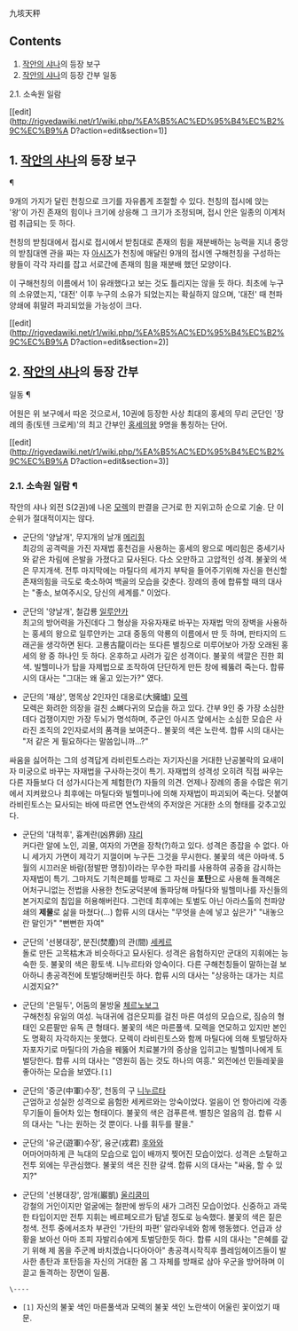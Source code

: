 九垓天秤

## Contents

    

1. [작안의 샤나](%EC%9E%91%EC%95%88%EC%9D%98%20%EC%83%A4%EB%82%98.md)의 등장 보구 
2. [작안의 샤나](%EC%9E%91%EC%95%88%EC%9D%98%20%EC%83%A4%EB%82%98.md)의 등장 간부 일동 
    

2.1. 소속원 일람

[[edit](http://rigvedawiki.net/r1/wiki.php/%EA%B5%AC%ED%95%B4%EC%B2%9C%EC%B9%A
D?action=edit&section=1)]

## 1. [작안의 샤나](%EC%9E%91%EC%95%88%EC%9D%98%20%EC%83%A4%EB%82%98.md)의 등장 보구
¶

9개의 가지가 달린 천칭으로 크기를 자유롭게 조절할 수 있다. 천칭의 접시에 앉는 '왕'이 가진 존재의 힘이나 크기에 상응해 그 크기가
조정되며, 접시 안은 일종의 이계처럼 취급되는 듯 하다.

  

천칭의 받침대에서 접시로 접시에서 받침대로 존재의 힘을 재분배하는 능력을 지녀 중앙의 받침대엔 관을 짜는 자
[아시즈](%EC%95%84%EC%8B%9C%EC%A6%88.md)가 천칭에 매달린 9개의 접시엔 구해천칭을 구성하는 왕들이 각각
자리를 잡고 서로간에 존재의 힘을 재분배 했던 모양이다.

  

이 구해천칭의 이름에서 1이 유래했다고 보는 것도 틀리지는 않을 듯 하다. 최초에 누구의 소유였는지, '대전' 이후 누구의 소유가 되었는지는
확실하지 않으며, '대전' 때 천파양쇄에 휘말려 파괴되었을 가능성이 크다.

  

[[edit](http://rigvedawiki.net/r1/wiki.php/%EA%B5%AC%ED%95%B4%EC%B2%9C%EC%B9%A
D?action=edit&section=2)]

## 2. [작안의 샤나](%EC%9E%91%EC%95%88%EC%9D%98%20%EC%83%A4%EB%82%98.md)의 등장 간부
일동 ¶

어원은 위 보구에서 따온 것으로서, 10권에 등장한 사상 최대의 홍세의 무리 군단인 '장례의 종(토텐 크로케)'의 최고 간부인 [홍세의왕](%ED%99%8D%EC%84%B8%EC%9D%98%20%EC%99%95.md) 9명을 통칭하는 단어.

  

[[edit](http://rigvedawiki.net/r1/wiki.php/%EA%B5%AC%ED%95%B4%EC%B2%9C%EC%B9%A
D?action=edit&section=3)]

### 2.1. 소속원 일람 ¶

작안의 샤나 외전 S(2권)에 나온 [모렉](%EB%AA%A8%EB%A0%89.md)의 판결을 근거로 한 지위고하 순으로 기술. 단 이
순위가 절대적이지는 않다.

  

  * 군단의 '양날개', 무지개의 날개 [메리힘](%EB%A9%94%EB%A6%AC%ED%9E%98.md)  
최강의 공격력을 가진 자재법 홍천검을 사용하는 홍세의 왕으로 메리힘은 중세기사와 같은 차림에 은발을 가졌다고 묘사된다. 다소 오만하고
고압적인 성격. 불꽃의 색은 무지개색. 전투 마지막에는 마틸다의 세가지 부탁을 들어주기위해 자신을 현신할 존재의힘을 극도로 축소하여 백골의
모습을 갖춘다. 장례의 종에 합류할 때의 대사는 "좋소, 보여주시오, 당신의 세계를." 이었다.  

  * 군단의 '양날개', 철갑룡 [일루얀카](%EC%9D%BC%EB%A3%A8%EC%96%80%EC%B9%B4.md)  
최고의 방어력을 가진데다 그 형상을 자유자재로 바꾸는 자재법 막의 장벽을 사용하는 홍세의 왕으로 일루얀카는 고대 중동의 악룡의 이름에서 딴
듯 하며, 판타지의 드래곤을 생각하면 된다. 고룡古龍이라는 또다른 별칭으로 미루어보아 가장 오래된 홍세의 왕 중 하나인 듯 하다. 온후하고
사려가 깊은 성격이다. 불꽃의 색깔은 진한 회색. 빌헬미나가 탑을 자제법으로 조작하여 단단하게 만든 창에 꿰뚫려 죽는다. 합류 시의 대사는
"그대는 왜 울고 있는가?" 였다.

  * 군단의 '재상', 명목상 2인자인 대옹로(大擁爐) [모렉](%EB%AA%A8%EB%A0%89.md)  
모렉은 화려한 의장을 걸친 소뼈다귀의 모습을 하고 있다. 간부 9인 중 가장 소심한데다 겁쟁이지만 가장 두뇌가 명석하며, 주군인 아시즈
앞에서는 소심한 모습은 사라진 조직의 2인자로서의 품격을 보여준다.. 불꽃의 색은 노란색. 합류 시의 대사는 "저 같은 게 필요하다는
말씀입니까...?"  
  
싸움을 싫어하는 그의 성격답게 라비린토스라는 자기자신을 거대한 난공불락의 요새이자 미궁으로 바꾸는 자재법을 구사하는것이 특기. 자재법의
성격성 오히려 직접 싸우는 다른 자들보다 더 성가시다는게 체험한(?) 자들의 의견. 언제나 장례의 종을 수많은 위기에서 지켜왔으나 최후에는
마틸다와 빌헬미나에 의해 자재법이 파괴되어 죽는다. 덧붙여 라비린토스는 묘사되는 바에 따르면 연노란색의 주저앉은 거대한 소의 형태를
갖추고있다.  

  * 군단의 '대척후', 흉계란(凶界卵) [쟈리](%EC%9F%88%EB%A6%AC.md)  
커다란 알에 노인, 괴물, 여자의 가면을 장착(?)하고 있다. 성격은 종잡을 수 없다. 아니 세가지 가면이 제각기 지껄이며 누구든 그것을
무시한다. 불꽃의 색은 아마색. 5월의 시끄러운 바람(정발판 명칭)이라는 무수한 파리를 사용하여 공중을 감시하는 자재법이 특기. 그마저도
기척은폐를 방패로 그 자신을 **포탄**으로 사용해 돌격해온 어처구니없는 전법을 사용한 천도궁덕분에 돌파당해 마틸다와 빌헬미나를 자신들의
본거지로의 침입을 허용해버린다. 그런데 최후에는 토벌도 아닌 아라스톨의 천파양쇄의 **제물**로 삶을 마쳤다(...) 합류 시의 대사는
"무엇을 손에 넣고 싶은가" "내놓으란 말인가" "뻔뻔한 자여"  

  * 군단의 '선봉대장', 분진(焚塵)의 관(間) [세케르](%EC%84%B8%EC%BC%80%EB%A5%B4.md)  
돌로 만든 고목枯木과 비슷하다고 묘사된다. 성격은 음험하지만 군대의 지휘에는 능숙한 듯. 불꽃의 색은 황토색. 니누르타와 앙숙이다. 다른
구해천칭들이 말하는걸 보아하니 총공격전에 토벌당해버린듯 하다. 합류 시의 대사는 "상응하는 대가는 치르시겠지요?"  

  * 군단의 '은밀두', 어둠의 물방울 [체르노보그](%EC%B2%B4%EB%A5%B4%EB%85%B8%EB%B3%B4%EA%B7%B8.md)  
구해천칭 유일의 여성. 늑대귀에 검은모피를 걸친 마른 여성의 모습으로, 짐승의 형태인 오른팔만 유독 큰 형태다. 불꽃의 색은 마른풀색.
모렉을 연모하고 있지만 본인도 명확히 자각하지는 못했다. 모렉이 라비린토스와 함께 마틸다에 의해 토벌당하자 자포자기로 마틸다의 가슴을 꿰뚫어
치료불가의 중상을 입히고는 빌헬미나에게 토벌당한다. 합류 시의 대사는 "영원히 돕는 것도 하나의 여흥." 외전에선 민들레꽃을 좋아하는 모습을
보였다.`[1]`  

  * 군단의 '중군(中軍)수장', 천동의 구 [니누르타](%EB%8B%88%EB%88%84%EB%A5%B4%ED%83%80.md)  
근엄하고 성실한 성격으로 음험한 세케르와는 앙숙이었다. 얼음이 언 항아리에 각종 무기들이 들어차 있는 형태이다. 불꽃의 색은 검푸른색.
별칭은 얼음의 검. 합류 시의 대사는 "나는 원하는 것 뿐이다. 나를 휘두를 팔을."  

  * 군단의 '유군(遊軍)수장', 융군(戎君) [후와와](%ED%9B%84%EC%99%80%EC%99%80.md)  
어마어마하게 큰 늑대의 모습으로 입이 배까지 찢어진 모습이었다. 성격은 소탈하고 전투 외에는 무관심했다. 불꽃의 색은 진한 갈색. 합류 시의
대사는 "싸움, 할 수 있지?"  

  * 군단의 '선봉대장', 암개(巖凱) [울리쿰미](%EC%9A%B8%EB%A6%AC%EC%BF%B0%EB%AF%B8.md)  
강철의 거인이지만 얼굴에는 철판에 쌍두의 새가 그려진 모습이었다. 신중하고 과묵한 타입이지만 전투 지휘는 베르페오르가 탐낼 정도로 능숙했다.
불꽃의 색은 짙은 청색. 전투 중에서조차 부관인 '가탄의 파편' 알라우네와 함께 행동했다. 언급과 상황을 보아선 아마 조피 자발리슈에게
토벌당한듯 하다. 합류 시의 대사는 "은혜를 갚기 위해 제 몸을 주군께 바치겠습니다아아아" 총공격시작직후 플레임헤이즈들이 발사한 총탄과
포탄등을 자신의 거대한 몸 그 자체를 방패로 삼아 우군을 방어하며 이끌고 돌격하는 장면이 일품.

`\----`

  * `[1]` 자신의 불꽃 색인 마른풀색과 모렉의 불꽃 색인 노란색이 어울린 꽃이었기 때문.


